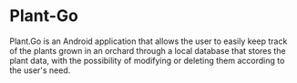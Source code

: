 # Plant-Go
Plant.Go is an Android application that allows the user to easily keep track of the plants grown in an orchard through a local database that stores the plant data, with the possibility of modifying or deleting them according to the user's need.
